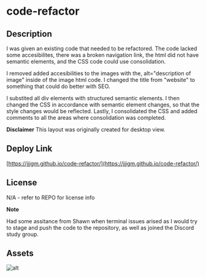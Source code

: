 # code-refactor

## Description
I was given an existing code that needed to be refactored. The code lacked some accesibilites, there was a broken navigation link, the html did not have semantic elements, and the CSS code could use consolidation.

I removed added accesibilities to the images with the, alt="description of image" inside of the image html code. I changed the title from "website" to something that could do better with SEO.

I substited all div elements with structured semantic elements. I then changed the CSS in accordance with semantic element changes, so that the style changes would be reflected. Lastly, I consolidated the CSS and added comments to all the areas where consolidation was completed.

**Disclaimer** This layout was originally created for desktop view.

## Deploy Link

[https://jjjgm.github.io/code-refactor/](https://jjjgm.github.io/code-refactor/)

## License

N/A - refer to REPO for license info

**Note**

Had some assitance from Shawn when terminal issues arised as I would try to stage and push the code to the repository, as well as joined the Discord study group.

## Assets

![alt](./assets/images/127.0.0.1_5500_index.html.png)
